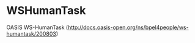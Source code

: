 WSHumanTask
===========

OASIS WS-HumanTask (http://docs.oasis-open.org/ns/bpel4people/ws-humantask/200803)

